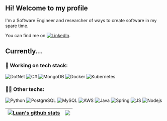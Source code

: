 ## Hi! Welcome to my profile 

I'm a Software Engineer and researcher of ways to create software in my spare time.

You can find me on [![LinkedIn][1.2]][1].

[1.2]: https://img.icons8.com/color/22/000000/linkedin.png (LinkedIn icon)
[1]: www.linkedin.com/in/luanmds

## Currently...

### 💼 Working on tech stack: 
![DotNet](https://img.shields.io/badge/-.NET-5C2D91?style=flat-square&logo=.net&logoColor=white&logoWidth=25)
![C#](https://img.shields.io/badge/c%23-%23239120.svg?style=flat-square&logo=c-sharp&logoColor=white)
![MongoDB](https://img.shields.io/badge/MongoDB-%234ea94b.svg?style=flat-square&logo=mongodb&logoColor=white)
![Docker](https://img.shields.io/badge/-Docker-46a2f1?style=flat-square&logo=docker&logoColor=white)
![Kubernetes](https://img.shields.io/badge/-Kubernetes-316AE0?style=flat-square&logo=kubernetes&logoColor=white)

### 👨‍💻 Other techs:
![Python](https://img.shields.io/badge/-Python-007396?style=flat-square&logo=python&logoColor=white)
![PostgreSQL](https://img.shields.io/badge/-PostgreSQL-336791?style=flat-square&logo=postgreSQL&logoColor=white)
![MySQL](https://img.shields.io/badge/-MySQL-00758F?style=flat-square&logo=mysql&logoColor=white)
![AWS](https://img.shields.io/badge/-AWS-232F3E?style=flat-square&logo=amazon-aws&logoColor=white)
![Java](https://img.shields.io/badge/-Java-%23ED8B00.svg?style=flat-square&logo=openjdk&logoColor=white)
![Spring](https://img.shields.io/badge/-Spring-6db33f?style=flat-square&logo=spring&logoColor=white)
![JS](https://img.shields.io/badge/-Javascript-grey?style=flat-square&logo=javascript&logoColor=%23F7DF1E)
![Nodejs](https://img.shields.io/badge/-Node.js-43853d?style=flat-square&logo=Node.js&logoColor=white)

<a href="https://github.com/luanmds/github-readme-stats"><img align="center" src="https://github-readme-stats.vercel.app/api?username=luanmds&show_icons=true&include_all_commits=true&theme=buefy&hide_border=true" alt="Luan's github stats" /></a> | <a href="https://github.com/luanmds/github-readme-stats"><img align="center" src="https://github-readme-stats.vercel.app/api/top-langs/?username=luanmds&layout=compact&theme=buefy&hide_border=true" /></a> |
| ------------- | ------------- |

